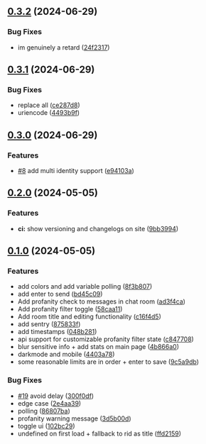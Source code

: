 ## [0.3.2](https://github.com/RobiMez/sma/compare/v0.3.1...v0.3.2) (2024-06-29)


### Bug Fixes

* im genuinely a retard ([24f2317](https://github.com/RobiMez/sma/commit/24f2317b9ace46b606f4082a2ebc9e35d8e40a74))

## [0.3.1](https://github.com/RobiMez/sma/compare/v0.3.0...v0.3.1) (2024-06-29)


### Bug Fixes

* replace all ([ce287d8](https://github.com/RobiMez/sma/commit/ce287d8c85751bacd9ff165b33bab1c090e3723e))
* uriencode ([4493b9f](https://github.com/RobiMez/sma/commit/4493b9fdb99f9e24b3875b74e6a26f5dd99193ef))

## [0.3.0](https://github.com/RobiMez/sma/compare/v0.2.0...v0.3.0) (2024-06-29)


### Features

* [#8](https://github.com/RobiMez/sma/issues/8) add multi identity support ([e94103a](https://github.com/RobiMez/sma/commit/e94103a36e703b3efafcecd6994217413f7781c6))

## [0.2.0](https://github.com/RobiMez/sma/compare/v0.1.0...v0.2.0) (2024-05-05)


### Features

* **ci:** show versioning and changelogs on site ([9bb3994](https://github.com/RobiMez/sma/commit/9bb3994496760ab86e62cda53ae8dd68943485d9))

## [0.1.0](https://github.com/RobiMez/sma/compare/8f3b807adcdb79d1eba1d6e650db68e93e746d3a...v0.1.0) (2024-05-05)


### Features

* add colors and add variable polling ([8f3b807](https://github.com/RobiMez/sma/commit/8f3b807adcdb79d1eba1d6e650db68e93e746d3a))
* add enter to send ([bd45c09](https://github.com/RobiMez/sma/commit/bd45c094d2771ffbf8af270c24aacb2aea9baeed))
* Add profanity check to messages in chat room ([ad3f4ca](https://github.com/RobiMez/sma/commit/ad3f4cab73b0955f1ed5f2aecb4c544bd0159179))
* Add profanity filter toggle ([58caa11](https://github.com/RobiMez/sma/commit/58caa1121c23851e37dc660edbd6704bd6b49401))
* Add room title and editing functionality ([c16f4d5](https://github.com/RobiMez/sma/commit/c16f4d5fab234daad82da3d4725fa4df27c5e192))
* add sentry ([875833f](https://github.com/RobiMez/sma/commit/875833f404827f947cbdf13f167de35d9910fe13))
* add timestamps ([048b281](https://github.com/RobiMez/sma/commit/048b2817540e5457103c96c8b283a562d46759a8))
* api support for customizable profanity filter state ([c847708](https://github.com/RobiMez/sma/commit/c84770898392fa7a484d65c28eebadf812e5c2f5))
* blur sensitive info + add stats on main page ([4b866a0](https://github.com/RobiMez/sma/commit/4b866a0744ce75f7a0344f5055551ffc5751fc00))
* darkmode and mobile ([4403a78](https://github.com/RobiMez/sma/commit/4403a78e748f8ba61b433dca5676474e32652ed7))
* some reasonable limits are in order + enter to save ([9c5a9db](https://github.com/RobiMez/sma/commit/9c5a9db83eba8cb3cc18f92f849460e619689cb9))


### Bug Fixes

* [#19](https://github.com/RobiMez/sma/issues/19) avoid delay ([300f0df](https://github.com/RobiMez/sma/commit/300f0df6f17ae3f8cf2a27940b9a339846a2ae74))
* edge case ([2e4aa39](https://github.com/RobiMez/sma/commit/2e4aa397e51975e75d7e315b26a8cfdd5a78f076))
* polling ([86807ba](https://github.com/RobiMez/sma/commit/86807ba9e64ded2c2cf05b034aa40910bff63dd9))
* profanity warning message ([3d5b00d](https://github.com/RobiMez/sma/commit/3d5b00d45511ed1cd059f7994ea93817f102ca6c))
* toggle ui ([102bc29](https://github.com/RobiMez/sma/commit/102bc2917b522807b993ada7cf477a9bb455bcdb))
* undefined on first load + fallback to rid as title ([ffd2159](https://github.com/RobiMez/sma/commit/ffd2159f32735b11f6fb4e898e972d1bb44552c4))

